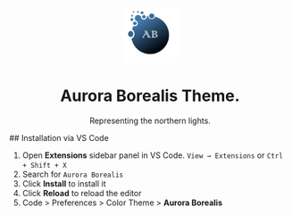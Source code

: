 <p align ="center">
  <img src=".\images\logo.png" alt="Aurora-Borealis Logo" width="100" />
</p>
<h1 align ="center">
   Aurora Borealis Theme.
</h1>
<p align ="center">
  Representing the northern lights.
</p>  
## Installation via VS Code

1. Open **Extensions** sidebar panel in VS Code. `View → Extensions` or `Ctrl + Shift + X`
2. Search for `Aurora Borealis`
3. Click **Install** to install it
4. Click **Reload** to reload the editor
5. Code > Preferences > Color Theme > **Aurora Borealis**
